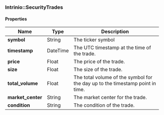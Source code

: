 

[//]: # (CLASS:Intrinio::SecurityTrades)

[//]: # (KIND:object)

### Intrinio::SecurityTrades

#### Properties

[//]: # (START_DEFINITION)

Name | Type | Description
------------ | ------------- | -------------
**symbol** | String | The ticker symbol &nbsp;
**timestamp** | DateTime | The UTC timestamp at the time of the trade. &nbsp;
**price** | Float | The price of the trade. &nbsp;
**size** | Float | The size of the trade. &nbsp;
**total_volume** | Float | The total volume of the symbol for the day up to the timestamp point in time. &nbsp;
**market_center** | String | The market center for the trade. &nbsp;
**condition** | String | The condition of the trade. &nbsp;

[//]: # (END_DEFINITION)



